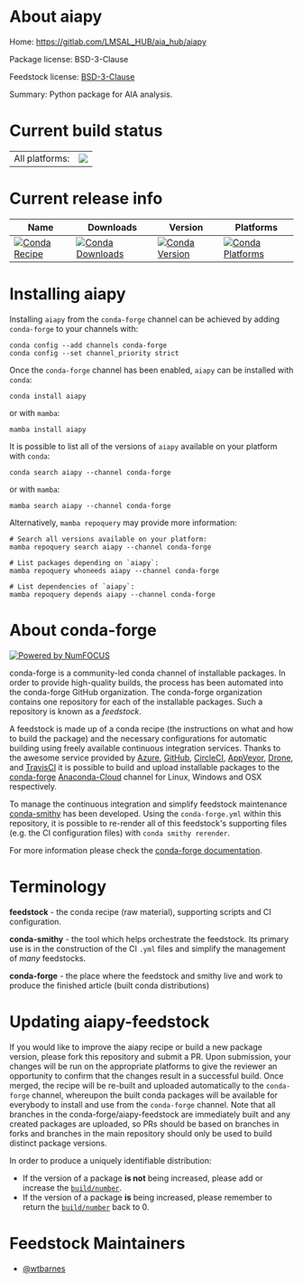 About aiapy
===========

Home: https://gitlab.com/LMSAL_HUB/aia_hub/aiapy

Package license: BSD-3-Clause

Feedstock license: [BSD-3-Clause](https://github.com/conda-forge/aiapy-feedstock/blob/main/LICENSE.txt)

Summary: Python package for AIA analysis.

Current build status
====================


<table><tr><td>All platforms:</td>
    <td>
      <a href="https://dev.azure.com/conda-forge/feedstock-builds/_build/latest?definitionId=11326&branchName=main">
        <img src="https://dev.azure.com/conda-forge/feedstock-builds/_apis/build/status/aiapy-feedstock?branchName=main">
      </a>
    </td>
  </tr>
</table>

Current release info
====================

| Name | Downloads | Version | Platforms |
| --- | --- | --- | --- |
| [![Conda Recipe](https://img.shields.io/badge/recipe-aiapy-green.svg)](https://anaconda.org/conda-forge/aiapy) | [![Conda Downloads](https://img.shields.io/conda/dn/conda-forge/aiapy.svg)](https://anaconda.org/conda-forge/aiapy) | [![Conda Version](https://img.shields.io/conda/vn/conda-forge/aiapy.svg)](https://anaconda.org/conda-forge/aiapy) | [![Conda Platforms](https://img.shields.io/conda/pn/conda-forge/aiapy.svg)](https://anaconda.org/conda-forge/aiapy) |

Installing aiapy
================

Installing `aiapy` from the `conda-forge` channel can be achieved by adding `conda-forge` to your channels with:

```
conda config --add channels conda-forge
conda config --set channel_priority strict
```

Once the `conda-forge` channel has been enabled, `aiapy` can be installed with `conda`:

```
conda install aiapy
```

or with `mamba`:

```
mamba install aiapy
```

It is possible to list all of the versions of `aiapy` available on your platform with `conda`:

```
conda search aiapy --channel conda-forge
```

or with `mamba`:

```
mamba search aiapy --channel conda-forge
```

Alternatively, `mamba repoquery` may provide more information:

```
# Search all versions available on your platform:
mamba repoquery search aiapy --channel conda-forge

# List packages depending on `aiapy`:
mamba repoquery whoneeds aiapy --channel conda-forge

# List dependencies of `aiapy`:
mamba repoquery depends aiapy --channel conda-forge
```


About conda-forge
=================

[![Powered by
NumFOCUS](https://img.shields.io/badge/powered%20by-NumFOCUS-orange.svg?style=flat&colorA=E1523D&colorB=007D8A)](https://numfocus.org)

conda-forge is a community-led conda channel of installable packages.
In order to provide high-quality builds, the process has been automated into the
conda-forge GitHub organization. The conda-forge organization contains one repository
for each of the installable packages. Such a repository is known as a *feedstock*.

A feedstock is made up of a conda recipe (the instructions on what and how to build
the package) and the necessary configurations for automatic building using freely
available continuous integration services. Thanks to the awesome service provided by
[Azure](https://azure.microsoft.com/en-us/services/devops/), [GitHub](https://github.com/),
[CircleCI](https://circleci.com/), [AppVeyor](https://www.appveyor.com/),
[Drone](https://cloud.drone.io/welcome), and [TravisCI](https://travis-ci.com/)
it is possible to build and upload installable packages to the
[conda-forge](https://anaconda.org/conda-forge) [Anaconda-Cloud](https://anaconda.org/)
channel for Linux, Windows and OSX respectively.

To manage the continuous integration and simplify feedstock maintenance
[conda-smithy](https://github.com/conda-forge/conda-smithy) has been developed.
Using the ``conda-forge.yml`` within this repository, it is possible to re-render all of
this feedstock's supporting files (e.g. the CI configuration files) with ``conda smithy rerender``.

For more information please check the [conda-forge documentation](https://conda-forge.org/docs/).

Terminology
===========

**feedstock** - the conda recipe (raw material), supporting scripts and CI configuration.

**conda-smithy** - the tool which helps orchestrate the feedstock.
                   Its primary use is in the construction of the CI ``.yml`` files
                   and simplify the management of *many* feedstocks.

**conda-forge** - the place where the feedstock and smithy live and work to
                  produce the finished article (built conda distributions)


Updating aiapy-feedstock
========================

If you would like to improve the aiapy recipe or build a new
package version, please fork this repository and submit a PR. Upon submission,
your changes will be run on the appropriate platforms to give the reviewer an
opportunity to confirm that the changes result in a successful build. Once
merged, the recipe will be re-built and uploaded automatically to the
`conda-forge` channel, whereupon the built conda packages will be available for
everybody to install and use from the `conda-forge` channel.
Note that all branches in the conda-forge/aiapy-feedstock are
immediately built and any created packages are uploaded, so PRs should be based
on branches in forks and branches in the main repository should only be used to
build distinct package versions.

In order to produce a uniquely identifiable distribution:
 * If the version of a package **is not** being increased, please add or increase
   the [``build/number``](https://docs.conda.io/projects/conda-build/en/latest/resources/define-metadata.html#build-number-and-string).
 * If the version of a package **is** being increased, please remember to return
   the [``build/number``](https://docs.conda.io/projects/conda-build/en/latest/resources/define-metadata.html#build-number-and-string)
   back to 0.

Feedstock Maintainers
=====================

* [@wtbarnes](https://github.com/wtbarnes/)

